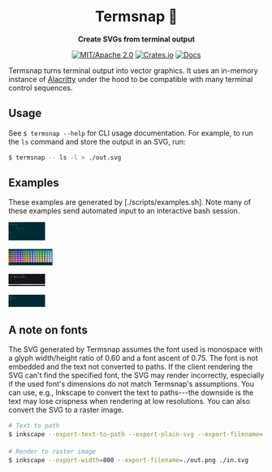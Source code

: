 <div align="center">

# Termsnap 📸

**Create SVGs from terminal output**

[![MIT/Apache 2.0](https://img.shields.io/badge/license-MIT%2FApache-blue.svg)](#license)
[![Crates.io](https://img.shields.io/crates/v/termsnap.svg)](https://crates.io/crates/termsnap)
[![Docs](https://docs.rs/termsnap/badge.svg)](https://docs.rs/termsnap)

</div>

Termsnap turns terminal output into vector graphics. It uses an in-memory
instance of [Alacritty](https://github.com/alacritty/alacritty) under the hood
to be compatible with many terminal control sequences.

## Usage

See `$ termsnap --help` for CLI usage documentation. For example, to run the
`ls` command and store the output in an SVG, run:

```bash
$ termsnap -- ls -l > ./out.svg
```

## Examples

These examples are generated by [./scripts/examples.sh]. Note many of these
examples send automated input to an interactive bash session.

![Termsnap output of the cowsay command saying "hello world"](./media/cow.svg)

![Termsnap output of a dump of indexed terminal colors](./media/colors.svg)

![Termsnap output of example Python code viewed in Neovim](./media/nvim.svg)

![Termsnap output of some tty commands](./media/tty.svg)

## A note on fonts

The SVG generated by Termsnap assumes the font used is monospace with a glyph
width/height ratio of 0.60 and a font ascent of 0.75. The font is not
embedded and the text not converted to paths. If the client rendering the SVG
can't find the specified font, the SVG may render incorrectly, especially if
the used font's dimensions do not match Termsnap's assumptions. You can use,
e.g., Inkscape to convert the text to paths---the downside is the text may lose
crispness when rendering at low resolutions. You can also convert the SVG to a
raster image.

```bash
# Text to path
$ inkscape --export-text-to-path --export-plain-svg --export-filename=./out.svg ./in.svg

# Render to raster image
$ inkscape --export-width=800 --export-filename=./out.png ./in.svg
```
